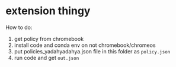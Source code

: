 # extension thingy
How to do:
1. get policy from chromebook
2. install code and conda env on not chromebook/chromeos
3. put policies_yadahyadahya.json file in this folder as `policy.json`
4. run code and get `out.json`
